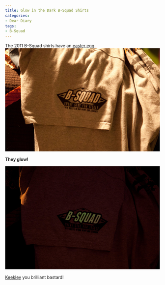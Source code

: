 ```yaml
---
title: Glow in the Dark B-Squad Shirts
categories:
- Dear Diary
tags:
- B-Squad
---
```


The 2011 B-Squad shirts have an [easter egg](http://en.wikipedia.org/wiki/Easter_egg_(media)).
[![](/assets/posts/2011/B-Squad-2011-Shirts.jpg)](http://thingelstad.com/s/glow-in-the-dark-b-squad-shirts/b-squad-2011-shirts/img)

**They glow!**

[![](/assets/posts/2011/B-Squad-2011-Shirts-Glowing.jpg)](http://thingelstad.com/s/glow-in-the-dark-b-squad-shirts/b-squad-2011-shirts-glowing/img)

[Keekley](https://twitter.com/#!/tkeekley) you brilliant bastard!
